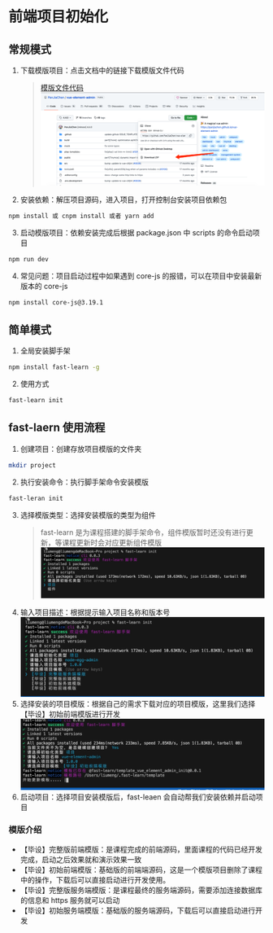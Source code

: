 # 前端项目初始化

## 常规模式

1. 下载模版项目：点击文档中的链接下载模版文件代码
   > [模版文件代码](https://github.com/PanJiaChen/vue-element-admin/tree/4.4.0)
   > ![detail](../images/moban.png)
2. 安装依赖：解压项目源码，进入项目，打开控制台安装项目依赖包

```bash
npm install 或 cnpm install 或者 yarn add
```

3. 启动模版项目：依赖安装完成后根据 package.json 中 scripts 的命令启动项目

```bash
npm run dev
```

4. 常见问题：项目启动过程中如果遇到 core-js 的报错，可以在项目中安装最新版本的 core-js

```bash
npm install core-js@3.19.1
```

## 简单模式

1. 全局安装脚手架

```bash
npm install fast-learn -g
```

2. 使用方式

```bash
fast-learn init
```

## fast-laern 使用流程

1. 创建项目：创建存放项目模版的文件夹

```bash
mkdir project
```

2. 执行安装命令：执行脚手架命令安装模版

```bash
fast-leran init
```

3. 选择模版类型：选择安装模版的类型为组件
   > fast-learn 是为课程搭建的脚手架命令，组件模版暂时还没有进行更新，等课程更新时会对应更新组件模版
   > ![detail](../images/template1.png)
4. 输入项目描述：根据提示输入项目名称和版本号
   ![detail](../images/template2.png)
5. 选择安装的项目模版：根据自己的需求下载对应的项目模版，这里我们选择【毕设】初始前端模版进行开发
   ![detail](../images/template3.png)
6. 启动项目：选择项目安装模版后，fast-leaen 会自动帮我们安装依赖并启动项目

### 模版介绍

- 【毕设】完整版前端模版：是课程完成的前端源码，里面课程的代码已经开发完成，启动之后效果就和演示效果一致
- 【毕设】初始前端模版：基础版的前端端源码，这是一个模版项目删除了课程中的操作，下载后可以直接启动进行开发使用。
- 【毕设】完整版服务端模版：是课程最终的服务端源码，需要添加连接数据库的信息和 https 服务就可以启动
- 【毕设】初始服务端模版：基础版的服务端源码，下载后可以直接启动进行开发
